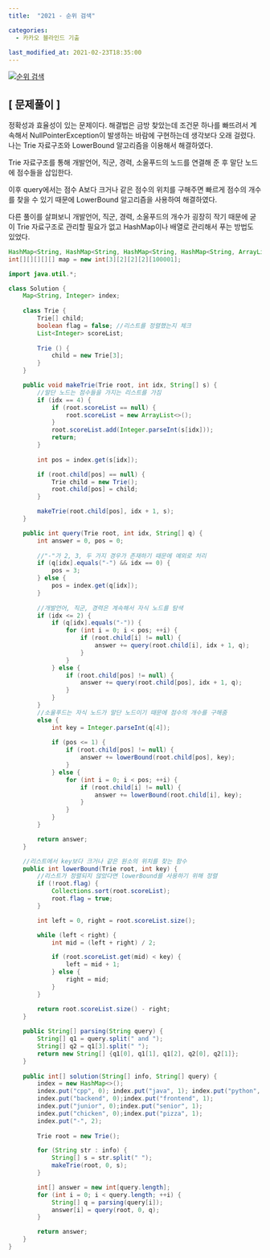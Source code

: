 ```yaml
---
title:  "2021 - 순위 검색"

categories:
  - 카카오 블라인드 기출
  
last_modified_at: 2021-02-23T18:35:00
---
```


[![순위 검색](https://user-images.githubusercontent.com/53072057/108803465-162a6a00-75de-11eb-93da-3f609a914ffb.JPG)](https://programmers.co.kr/learn/courses/30/lessons/72412)  

<h2>[ 문제풀이 ]</h2>  
정확성과 효율성이 있는 문제이다. 해결법은 금방 찾았는데 조건문 하나를 빠뜨려서 계속해서 NullPointerException이 발생하는 바람에 구현하는데 생각보다 오래 걸렸다.  
​
나는 Trie 자료구조와 LowerBound 알고리즘을 이용해서 해결하였다.  

Trie 자료구조를 통해 ​개발언어, 직군, 경력, 소울푸드의 노드를 연결해 준 후 말단 노드에 점수들을 삽입한다.  

이후 query에서는 점수 A보다 크거나 같은 점수의 위치를 구해주면 빠르게 점수의 개수를 찾을 수 있기 때문에 LowerBound 알고리즘을 사용하여 해결하였다.  

다른 풀이를 살펴보니 개발언어, 직군, 경력, 소울푸드의 개수가 굉장히 작기 때문에 굳이 Trie 자료구조로 관리할 필요가 없고 HashMap이나 배열로 관리해서 푸는 방법도 있었다.  

```java
HashMap<String, HashMap<String, HashMap<String, HashMap<String, ArrayList<Integer>>>>> langMap = new HashMap();
int[][][][][] map = new int[3][2][2][2][100001];
```

```java
import java.util.*;

class Solution {
	Map<String, Integer> index;
	
	class Trie {
		Trie[] child;
		boolean flag = false; //리스트를 정렬했는지 체크
		List<Integer> scoreList;
		
		Trie () {
			child = new Trie[3];
		}
	}

	public void makeTrie(Trie root, int idx, String[] s) {
		//말단 노드는 점수들을 가지는 리스트를 가짐
		if (idx == 4) {
			if (root.scoreList == null) {
				root.scoreList = new ArrayList<>();
			}
			root.scoreList.add(Integer.parseInt(s[idx]));
			return;
		}
		
		int pos = index.get(s[idx]);

		if (root.child[pos] == null) {
			Trie child = new Trie();
			root.child[pos] = child;
		}

		makeTrie(root.child[pos], idx + 1, s);
	}

	public int query(Trie root, int idx, String[] q) {
		int answer = 0, pos = 0;
		
        //"-"가 2, 3, 두 가지 경우가 존재하기 때문에 예외로 처리
		if (q[idx].equals("-") && idx == 0) {
			pos = 3;
		} else {
			pos = index.get(q[idx]);
		}
		
		//개발언어, 직군, 경력은 계속해서 자식 노드를 탐색
		if (idx <= 2) {
			if (q[idx].equals("-")) {
				for (int i = 0; i < pos; ++i) {
					if (root.child[i] != null) {
						answer += query(root.child[i], idx + 1, q);
					}
				}
			} else {
				if (root.child[pos] != null) {
					answer += query(root.child[pos], idx + 1, q);
				}
			}
		} 
		//소울푸드는 자식 노드가 말단 노드이기 때문에 점수의 개수를 구해줌
		else {
			int key = Integer.parseInt(q[4]);
			
			if (pos <= 1) {
				if (root.child[pos] != null) {
					answer += lowerBound(root.child[pos], key);
				}
			} else {
				for (int i = 0; i < pos; ++i) {
					if (root.child[i] != null) {
						answer += lowerBound(root.child[i], key);
					}
				}
			}
		}

		return answer;
	}   

	//리스트에서 key보다 크거나 같은 원소의 위치를 찾는 함수
	public int lowerBound(Trie root, int key) {
		//리스트가 정렬되지 않았다면 lowerBound를 사용하기 위해 정렬
		if (!root.flag) {
			Collections.sort(root.scoreList);
			root.flag = true;
		}

		int left = 0, right = root.scoreList.size();

		while (left < right) {
			int mid = (left + right) / 2;

			if (root.scoreList.get(mid) < key) {
				left = mid + 1;
			} else {
				right = mid;
			}
		}

		return root.scoreList.size() - right;
	}
	
	public String[] parsing(String query) {
		String[] q1 = query.split(" and ");
		String[] q2 = q1[3].split(" ");
		return new String[] {q1[0], q1[1], q1[2], q2[0], q2[1]};
	}
	
	public int[] solution(String[] info, String[] query) {
		index = new HashMap<>();
		index.put("cpp", 0); index.put("java", 1); index.put("python", 2);
		index.put("backend", 0);index.put("frontend", 1);
		index.put("junior", 0);index.put("senior", 1);
		index.put("chicken", 0);index.put("pizza", 1);
		index.put("-", 2);
				
		Trie root = new Trie();

		for (String str : info) {
			String[] s = str.split(" ");
			makeTrie(root, 0, s);
		}

		int[] answer = new int[query.length];
		for (int i = 0; i < query.length; ++i) {
			String[] q = parsing(query[i]);
			answer[i] = query(root, 0, q);
		}

		return answer;
	}
}
```